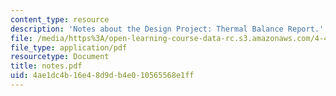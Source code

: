 ```yaml
---
content_type: resource
description: 'Notes about the Design Project: Thermal Balance Report.'
file: /media/https%3A/open-learning-course-data-rc.s3.amazonaws.com/4-401-introduction-to-building-technology-spring-2006/4ae1dc4b16e48d9db4e010565568e1ff_notes.pdf
file_type: application/pdf
resourcetype: Document
title: notes.pdf
uid: 4ae1dc4b-16e4-8d9d-b4e0-10565568e1ff
---
```


